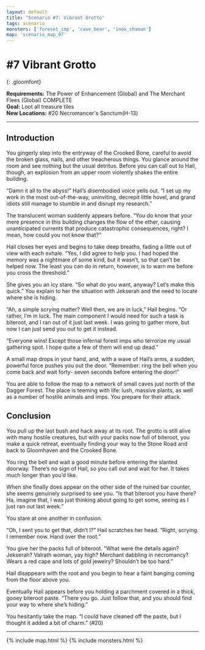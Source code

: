 ```yaml
---
layout: default
title: "Scenario #7: Vibrant Grotto"
tags: scenario
monsters: ['foreset_imp', 'cave_bear', 'inox_shaman']
map: 'scenario_map_07'
---
```


# #7 Vibrant Grotto
{: .gloomfont}

__Requirements:__ The Power of Enhancement (Global) and The Merchant Flees (Global) COMPLETE<br>
__Goal:__ Loot all treasure tiles <br>
__New Locations:__ #20 Necromancer's Sanctum<span class="map_loc">(H-13)</span> <br>

***

## Introduction

You gingerly step into the entryway of the Crooked Bone, careful to avoid the broken glass, nails, and other
treacherous things. You glance around the room and see nothing but the usual detritus. Before you can call
out to Hail, though, an explosion from an upper room violently shakes the entire building.

“Damn it all to the abyss!” Hail’s disembodied voice yells out. “I set up my work in the most out-of-the-way,
uninviting, decrepit little hovel, and grand idiots still manage to stumble in and disrupt my research.”

The translucent woman suddenly appears before. “You do know that your mere presence in this building
changes the flow of the ether, causing unanticipated currents that produce catastrophic consequences,
right? I mean, how could you not know that?”

Hail closes her eyes and begins to take deep breaths, fading a little out of view with each exhale. “Yes,
I did agree to help you. I had hoped the memory was a nightmare of some kind, but it wasn’t, so that can’t
be helped now. The least you can do in return, however, is to warn me before you cross the threshold.”

She gives you an icy stare. “So what do you want, anyway? Let’s make this quick.” You explain to her
the situation with Jekserah and the need to locate where she is hiding.

“Ah, a simple scrying matter? Well then, we are in luck,” Hail begins. “Or rather, I’m in luck. The main
component I would need for such a task is biteroot, and I ran out of it just last week. I was going
to gather more, but now I can just send you out to get it instead.

“Everyone wins! Except those infernal forest imps who terrorize my usual gathering spot. I hope quite
a few of them will end up dead.”

A small map drops in your hand, and, with a wave of Hail’s arms, a sudden, powerful force pushes you
out the door. “Remember: ring the bell when you come back and wait forty- seven seconds before entering the door!”

You are able to follow the map to a network of small caves just north of the Dagger Forest. The place
is teeming with life: lush, massive plants, as well as a number of hostile animals and imps. You prepare for their attack.

## Conclusion

You pull up the last bush and hack away at its root. The grotto is still alive with many
hostile creatures, but with your packs now full of biteroot, you make a quick retreat,
eventually finding your way to the Stone Road and back to Gloomhaven and the Crooked Bone.

You ring the bell and wait a good minute before entering the slanted doorway. There’s no sign
of Hail, so you call out and wait for her. It takes much longer than you’d like.

When she finally does appear on the other side of the ruined bar counter, she seems genuinely
surprised to see you. “Is that biteroot you have there? Ha, imagine that, I was just thinking
about going to get some, seeing as I just ran out last week.”

You stare at one another in confusion.

“Oh, I sent you to get that, didn’t I?” Hail scratches her head. “Right, scrying. I remember
now. Hand over the root.”

You give her the packs full of biteroot. “What were the details again? Jekserah? Valrath woman,
yay high? Merchant dabbling in necromancy? Wears a red cape and lots of gold jewelry? Shouldn’t be too hard.”

Hail disappears with the root and you begin to hear a faint banging coming from the floor above you.

Eventually Hail appears before you holding a parchment covered in a thick, gooey biteroot paste.
“There you go. Just follow that, and you should find your way to where she’s hiding.”

You hesitantly take the map. “I could have cleaned off the paste, but I thought it added a bit of charm.” (#20)


***

{% include map.html %}
{% include monsters.html %}



